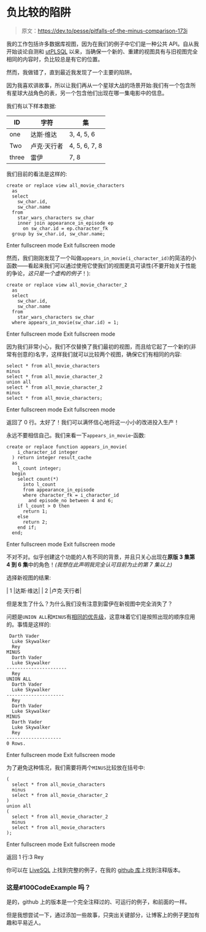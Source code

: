 # 负比较的陷阱

> 原文：<https://dev.to/pesse/pitfalls-of-the-minus-comparison-173i>

我的工作包括许多数据库视图，因为在我们的例子中它们是一种公共 API。自从我开始谈论自测和 [utPLSQL](http://utplsql.org) 以来，当确保一个新的、重建的视图具有与旧视图完全相同的内容时，负比较总是有它的位置。

然而，我做错了，直到最近我发现了一个主要的陷阱。

因为我喜欢讲故事，所以让我们再从一个星球大战的场景开始:我们有一个包含所有星球大战角色的表，另一个包含他们出现在哪一集电影中的信息。

我们有以下样本数据:

| **ID** | **字符** | **集** |
| --- | --- | --- |
| one | 达斯·维达 | 3, 4, 5, 6 |
| Two | 卢克·天行者 | 4, 5, 6, 7, 8 |
| three | 雷伊 | 7, 8 |

我们目前的看法是这样的:

```
create or replace view all_movie_characters
  as
  select
    sw_char.id,
    sw_char.name
  from
    star_wars_characters sw_char
    inner join appearance_in_episode ep
      on sw_char.id = ep.character_fk
  group by sw_char.id, sw_char.name; 
```

Enter fullscreen mode Exit fullscreen mode

然而，我们刚刚发现了一个叫做`appears_in_movie(i_character_id)`的简洁的小函数——看起来我们可以通过使用它使我们的视图更具可读性(不要开始关于性能的争论，*这只是一个虚构的例子*！):

```
create or replace view all_movie_character_2
  as
  select
    sw_char.id,
    sw_char.name
  from
    star_wars_characters sw_char
  where appears_in_movie(sw_char.id) = 1; 
```

Enter fullscreen mode Exit fullscreen mode

因为我们非常小心，我们不仅替换了我们最初的视图，而且给它起了一个新的(非常有创意的)名字，这样我们就可以比较两个视图，确保它们有相同的内容:

```
select * from all_movie_characters
minus
select * from all_movie_character_2
union all
select * from all_movie_character_2
minus
select * from all_movie_characters; 
```

Enter fullscreen mode Exit fullscreen mode

返回了 0 行。太好了！我们可以满怀信心地将这一小小的改进投入生产！

永远不要相信自己。我们来看一下`appears_in_movie`-函数:

```
create or replace function appears_in_movie(
    i_character_id integer
  ) return integer result_cache
  as
    l_count integer;
  begin
    select count(*)
      into l_count
      from appearance_in_episode
      where character_fk = i_character_id
        and episode_no between 4 and 6;
    if l_count > 0 then
      return 1;
    else
      return 2;
    end if;
  end; 
```

Enter fullscreen mode Exit fullscreen mode

不对不对。似乎创建这个功能的人有不同的背景，并且只关心出现在**原版 3 集第 4 到 6 集**中的角色！*(我想在此声明我完全认可目前为止的第 7 集以上)*

选择新视图的结果:

| 1 |达斯·维达|
| 2 |卢克·天行者|

但是发生了什么？为什么我们没有注意到雷伊在新视图中完全消失了？

问题是`UNION ALL`和`MINUS`有[相同的优先级](https://docs.oracle.com/cd/B19306_01/server.102/b14200/queries004.htm)，这意味着它们是按照出现的顺序应用的。事情是这样的:

```
 Darth Vader
  Luke Skywalker
  Rey
MINUS
  Darth Vader
  Luke Skywalker
----------------------
  Rey
UNION ALL
  Darth Vader
  Luke Skywalker
---------------------
  Rey
  Darth Vader
  Luke Skywalker
MINUS
  Darth Vader
  Luke Skywalker
  Rey
--------------------
0 Rows. 
```

Enter fullscreen mode Exit fullscreen mode

为了避免这种情况，我们需要将两个`MINUS`比较放在括号中:

```
(
  select * from all_movie_characters
  minus
  select * from all_movie_character_2
)
union all
(
  select * from all_movie_character_2
  minus
  select * from all_movie_characters
); 
```

Enter fullscreen mode Exit fullscreen mode

返回 1 行:3 Rey

你可以在 [LiveSQL](https://livesql.oracle.com/apex/livesql/s/h8lfxm9oc373da6v12j4k3z10) 上找到完整的例子，在我的 [github 库](https://github.com/pesse/sith-demo-db/blob/master/100CodeExamples/13_minus_comparison.sql)上找到注释版本。

### 这是#100CodeExample 吗？

是的，github 上的版本是一个完全注释过的、可运行的例子，和前面的一样。

但是我想尝试一下，通过添加一些故事，只突出关键部分，让博客上的例子更加有趣和平易近人。